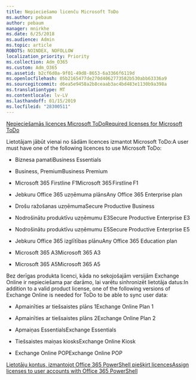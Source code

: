 ```yaml
---
title: Nepieciešamo licenču Microsoft ToDo
ms.author: pebaum
author: pebaum
manager: mnirkhe
ms.date: 6/25/2018
ms.audience: Admin
ms.topic: article
ROBOTS: NOINDEX, NOFOLLOW
localization_priority: Priority
ms.collection: Adm_O365
ms.custom: Adm_O365
ms.assetid: b2cf6d0a-9f01-49d8-8653-6a3366f6119d
ms.openlocfilehash: 05b2165477de270d4062773582b530abb63336a9
ms.sourcegitcommit: d6ea5e9458a2b8ceaab3ac4bd483e1130b9a398a
ms.translationtype: MT
ms.contentlocale: lv-LV
ms.lasthandoff: 01/15/2019
ms.locfileid: "28300511"
---
```

[<span data-ttu-id="fe2b8-102">Nepieciešamās licences Microsoft ToDo</span><span class="sxs-lookup"><span data-stu-id="fe2b8-102">Required licenses for Microsoft ToDo</span></span>](https://support.office.com/article/381e9d1b-c500-49b5-973e-890fd86528d7.aspx)
  
<span data-ttu-id="fe2b8-103">Lietotājam jābūt vienai no šādām licences izmantot Microsoft ToDo:</span><span class="sxs-lookup"><span data-stu-id="fe2b8-103">A user must have one of the following licences to use Microsoft ToDo:</span></span>
  
- <span data-ttu-id="fe2b8-104">Biznesa pamati</span><span class="sxs-lookup"><span data-stu-id="fe2b8-104">Business Essentials</span></span>
    
- <span data-ttu-id="fe2b8-105">Business, Premium</span><span class="sxs-lookup"><span data-stu-id="fe2b8-105">Business Premium</span></span>
    
- <span data-ttu-id="fe2b8-106">Microsoft 365 Firstline F1</span><span class="sxs-lookup"><span data-stu-id="fe2b8-106">Microsoft 365 Firstline F1</span></span>
    
- <span data-ttu-id="fe2b8-107">Jebkuru Office 365 uzņēmuma plāns</span><span class="sxs-lookup"><span data-stu-id="fe2b8-107">Any Office 365 Enterprise plan</span></span>
    
- <span data-ttu-id="fe2b8-108">Drošu ražošanas uzņēmuma</span><span class="sxs-lookup"><span data-stu-id="fe2b8-108">Secure Productive Business</span></span>
    
- <span data-ttu-id="fe2b8-109">Nodrošinātu produktīvu uzņēmumu E3</span><span class="sxs-lookup"><span data-stu-id="fe2b8-109">Secure Productive Enterprise E3</span></span>
    
- <span data-ttu-id="fe2b8-110">Nodrošinātu produktīvu uzņēmumu E5</span><span class="sxs-lookup"><span data-stu-id="fe2b8-110">Secure Productive Enterprise E5</span></span>
    
- <span data-ttu-id="fe2b8-111">Jebkuru Office 365 izglītības plānu</span><span class="sxs-lookup"><span data-stu-id="fe2b8-111">Any Office 365 Education plan</span></span>
    
- <span data-ttu-id="fe2b8-112">Microsoft 365 A3</span><span class="sxs-lookup"><span data-stu-id="fe2b8-112">Microsoft 365 A3</span></span>
    
- <span data-ttu-id="fe2b8-113">Microsoft 365 A5</span><span class="sxs-lookup"><span data-stu-id="fe2b8-113">Microsoft 365 A5</span></span>
    
<span data-ttu-id="fe2b8-114">Bez derīgas produkta licenci, kāda no sekojošajām versijām Exchange Online ir nepieciešama par darāmo, lai varētu sinhronizēt lietotāja datus:</span><span class="sxs-lookup"><span data-stu-id="fe2b8-114">In addition to a valid product license, one of the following versions of Exchange Online is needed for ToDo to be able to sync user data:</span></span> 
  
- <span data-ttu-id="fe2b8-115">Apmainīties ar tiešsaistes plāns 1</span><span class="sxs-lookup"><span data-stu-id="fe2b8-115">Exchange Online Plan 1</span></span>
    
- <span data-ttu-id="fe2b8-116">Apmainīties ar tiešsaistes plāns 2</span><span class="sxs-lookup"><span data-stu-id="fe2b8-116">Exchange Online Plan 2</span></span>
    
- <span data-ttu-id="fe2b8-117">Apmaiņas Essentials</span><span class="sxs-lookup"><span data-stu-id="fe2b8-117">Exchange Essentials</span></span>
    
- <span data-ttu-id="fe2b8-118">Tiešsaistes maiņas kiosks</span><span class="sxs-lookup"><span data-stu-id="fe2b8-118">Exchange Online Kiosk</span></span>
    
- <span data-ttu-id="fe2b8-119">Exchange Online POP</span><span class="sxs-lookup"><span data-stu-id="fe2b8-119">Exchange Online POP</span></span>
    
[<span data-ttu-id="fe2b8-120">Lietotāju kontus, izmantojot Office 365 PowerShell piešķirt licences</span><span class="sxs-lookup"><span data-stu-id="fe2b8-120">Assign licenses to user accounts with Office 365 PowerShell</span></span>](https://docs.microsoft.com/en-us/office365/enterprise/powershell/assign-licenses-to-user-accounts-with-office-365-powershell )
  

